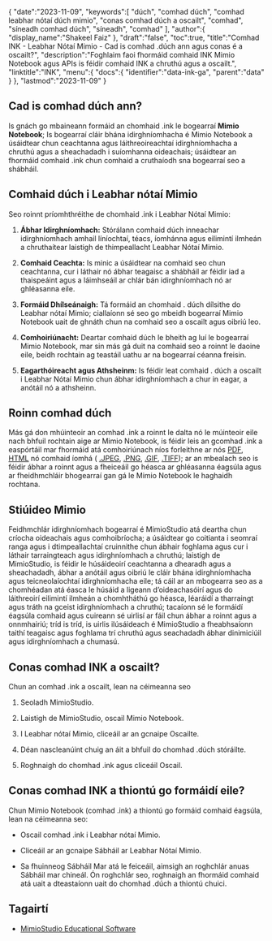 {
   "date":"2023-11-09",
   "keywords":[
"dúch",
"comhad dúch",
"comhad leabhar nótaí dúch mimio",
"conas comhad dúch a oscailt",
"comhad",
"síneadh comhad dúch",
"síneadh",
"comhad"
],
   "author":{
      "display_name":"Shakeel Faiz"
},
   "draft":"false",
   "toc":true,
   "title":"Comhad INK - Leabhar Nótaí Mimio - Cad is comhad .dúch ann agus conas é a oscailt?",
   "description":"Foghlaim faoi fhormáid comhaid INK Mimio Notebook agus APIs is féidir comhaid INK a chruthú agus a oscailt.",
   "linktitle":"INK",
   "menu":{
      "docs":{
         "identifier":"data-ink-ga",
         "parent":"data"
}
},
   "lastmod":"2023-11-09"
}

## Cad is comhad dúch ann?

Is gnách go mbaineann formáid an chomhaid .ink le bogearraí **Mimio Notebook**; Is bogearraí cláir bhána idirghníomhacha é Mimio Notebook a úsáidtear chun ceachtanna agus láithreoireachtaí idirghníomhacha a chruthú agus a sheachadadh i suíomhanna oideachais; úsáidtear an fhormáid comhaid .ink chun comhaid a cruthaíodh sna bogearraí seo a shábháil.

## Comhaid dúch i Leabhar nótaí Mimio

Seo roinnt príomhthréithe de chomhaid .ink i Leabhar Nótaí Mimio:

1.  **Ábhar Idirghníomhach:** Stórálann comhaid dúch inneachar idirghníomhach amhail líníochtaí, téacs, íomhánna agus eilimintí ilmheán a chruthaítear laistigh de thimpeallacht Leabhar Nótaí Mimio.
    
2.  **Comhaid Ceachta:** Is minic a úsáidtear na comhaid seo chun ceachtanna, cur i láthair nó ábhar teagaisc a shábháil ar féidir iad a thaispeáint agus a láimhseáil ar chlár bán idirghníomhach nó ar ghléasanna eile.
    
3.  **Formáid Dhílseánaigh:** Tá formáid an chomhaid . dúch dílsithe do Leabhar nótaí Mimio; ciallaíonn sé seo go mbeidh bogearraí Mimio Notebook uait de ghnáth chun na comhaid seo a oscailt agus oibriú leo.
    
4.  **Comhoiriúnacht:** Deartar comhaid dúch le bheith ag luí le bogearraí Mimio Notebook, mar sin más gá duit na comhaid seo a roinnt le daoine eile, beidh rochtain ag teastáil uathu ar na bogearraí céanna freisin.
    
5.  **Eagarthóireacht agus Athsheinm:** Is féidir leat comhaid . dúch a oscailt i Leabhar Nótaí Mimio chun ábhar idirghníomhach a chur in eagar, a anótáil nó a athsheinn.

## Roinn comhad dúch

Más gá don mhúinteoir an comhad .ink a roinnt le dalta nó le múinteoir eile nach bhfuil rochtain aige ar Mimio Notebook, is féidir leis an gcomhad .ink a easpórtáil mar fhormáid atá comhoiriúnach níos forleithne ar nós [PDF](/pdf/), [HTML](/web/html/) nó comhaid íomhá ( [.JPEG](/image/jpeg/), [.PNG](/image/png/), [.GIF](/image/gif/), [.TIFF](/image/tiff/)); ar an mbealach seo is féidir ábhar a roinnt agus a fheiceáil go héasca ar ghléasanna éagsúla agus ar fheidhmchláir bhogearraí gan gá le Mimio Notebook le haghaidh rochtana.

## Stiúideo Mimio

Feidhmchlár idirghníomhach bogearraí é MimioStudio atá deartha chun críocha oideachais agus comhoibríocha; a úsáidtear go coitianta i seomraí ranga agus i dtimpeallachtaí cruinnithe chun ábhair foghlama agus cur i láthair tarraingteach agus idirghníomhach a chruthú; laistigh de MimioStudio, is féidir le húsáideoirí ceachtanna a dhearadh agus a sheachadadh, ábhar a anótáil agus oibriú le cláir bhána idirghníomhacha agus teicneolaíochtaí idirghníomhacha eile; tá cáil ar an mbogearra seo as a chomhéadan atá éasca le húsáid a ligeann d’oideachasóirí agus do láithreoirí eilimintí ilmheán a chomhtháthú go héasca, léaráidí a tharraingt agus tráth na gceist idirghníomhach a chruthú; tacaíonn sé le formáidí éagsúla comhaid agus cuireann sé uirlisí ar fáil chun ábhar a roinnt agus a onnmhairiú; tríd is tríd, is uirlis ilúsáideach é MimioStudio a fheabhsaíonn taithí teagaisc agus foghlama trí chruthú agus seachadadh ábhar dinimiciúil agus idirghníomhach a chumasú.

## Conas comhad INK a oscailt?

Chun an comhad .ink a oscailt, lean na céimeanna seo

1.  Seoladh MimioStudio.
    
2.  Laistigh de MimioStudio, oscail Mimio Notebook.
    
3.  I Leabhar nótaí Mimio, cliceáil ar an gcnaipe Oscailte.
    
4.  Déan nascleanúint chuig an áit a bhfuil do chomhad .dúch stóráilte.
    
5.  Roghnaigh do chomhad .ink agus cliceáil Oscail.

## Conas comhad INK a thiontú go formáidí eile?

Chun Mimio Notebook (comhad .ink) a thiontú go formáid comhaid éagsúla, lean na céimeanna seo:

- Oscail comhad .ink i Leabhar nótaí Mimio.

- Cliceáil ar an gcnaipe Sábháil ar Leabhar Nótaí Mimio.

- Sa fhuinneog Sábháil Mar atá le feiceáil, aimsigh an roghchlár anuas Sábháil mar chineál. Ón roghchlár seo, roghnaigh an fhormáid comhaid atá uait a dteastaíonn uait do chomhad .dúch a thiontú chuici.

## Tagairtí
* [MimioStudio Educational Software](https://boxlight.com/products/apps-for-the-classroom/mimiostudio-educational-software)
